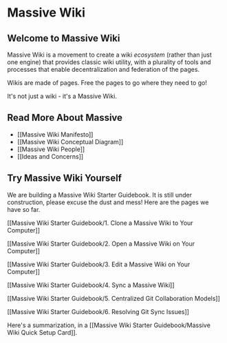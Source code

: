 # Massive Wiki

## Welcome to Massive Wiki

Massive Wiki is a movement to create a wiki *ecosystem* (rather than just one engine) that provides classic wiki utility, with a plurality of tools and processes that enable decentralization and federation of the pages.

Wikis are made of pages. Free the pages to go where they need to go!

It's not just a wiki - it's a Massive Wiki.

## Read More About Massive

- [[Massive Wiki Manifesto]]
- [[Massive Wiki Conceptual Diagram]]
- [[Massive Wiki People]]
- [[Ideas and Concerns]]

## Try Massive Wiki Yourself

We are building a Massive Wiki Starter Guidebook.  It is still under construction, please excuse the dust and mess!  Here are the pages we have so far.

[[Massive Wiki Starter Guidebook/1. Clone a Massive Wiki to Your Computer]]

[[Massive Wiki Starter Guidebook/2. Open a Massive Wiki on Your Computer]]

[[Massive Wiki Starter Guidebook/3. Edit a Massive Wiki on Your Computer]]

[[Massive Wiki Starter Guidebook/4. Sync a Massive Wiki]]

[[Massive Wiki Starter Guidebook/5. Centralized Git Collaboration Models]]

[[Massive Wiki Starter Guidebook/6. Resolving Git Sync Issues]]

Here's a summarization, in a [[Massive Wiki Starter Guidebook/Massive Wiki Quick Setup Card]].